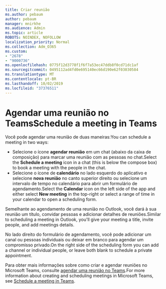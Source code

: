 ```yaml
---
title: Criar reunião
ms.author: pebaum
author: pebaum
manager: mnirkhe
ms.audience: Admin
ms.topic: article
ROBOTS: NOINDEX, NOFOLLOW
localization_priority: Normal
ms.collection: Adm_O365
ms.custom:
- "2678"
- "9000736"
ms.openlocfilehash: 0775f12d3778f1f6f7a53ec47ddb8f0cd71dc1af
ms.sourcegitcommit: 0495112ad4fd0e695140ec66d190e62f03030584
ms.translationtype: MT
ms.contentlocale: pt-BR
ms.lasthandoff: 10/02/2019
ms.locfileid: "37376511"
---
```

# <a name="schedule-a-meeting-in-teams"></a><span data-ttu-id="e915e-102">Agendar uma reunião no Teams</span><span class="sxs-lookup"><span data-stu-id="e915e-102">Schedule a meeting in Teams</span></span>

<span data-ttu-id="e915e-103">Você pode agendar uma reunião de duas maneiras:</span><span class="sxs-lookup"><span data-stu-id="e915e-103">You can schedule a meeting in two ways:</span></span> 

- <span data-ttu-id="e915e-104">Selecione o ícone **agendar reunião** em um chat (abaixo da caixa de composição) para marcar uma reunião com as pessoas no chat.</span><span class="sxs-lookup"><span data-stu-id="e915e-104">Select the **Schedule a meeting** icon in a chat (this is below the compose box) to book a meeting with the people in the chat.</span></span>
- <span data-ttu-id="e915e-105">Selecione o ícone de **calendário** no lado esquerdo do aplicativo e selecione **nova reunião** no canto superior direito ou selecione um intervalo de tempo no calendário para abrir um formulário de agendamento.</span><span class="sxs-lookup"><span data-stu-id="e915e-105">Select the **Calendar** icon on the left side of the app and either select **New meeting** in the top-right or select a range of time in your calendar to open a scheduling form.</span></span>

<span data-ttu-id="e915e-106">Semelhante ao agendamento de uma reunião no Outlook, você dará à sua reunião um título, convidar pessoas e adicionar detalhes de reuniões.</span><span class="sxs-lookup"><span data-stu-id="e915e-106">Similar to scheduling a meeting in  Outlook, you'll give your meeting a title, invite people, and add meetings details.</span></span>

<span data-ttu-id="e915e-107">No lado direito do formulário de agendamento, você pode adicionar um canal ou pessoas individuais ou deixar em branco para agendar um compromisso privado.</span><span class="sxs-lookup"><span data-stu-id="e915e-107">On the right side of the scheduling form you can add a channel or individual people, or leave both blank to schedule a private appointment.</span></span>

<span data-ttu-id="e915e-108">Para obter mais informações sobre como criar e agendar reuniões no Microsoft Teams, consulte [agendar uma reunião no Teams](https://support.office.com/article/Schedule-a-meeting-in-Teams-943507a9-8583-4c58-b5d2-8ec8265e04e5).</span><span class="sxs-lookup"><span data-stu-id="e915e-108">For more information about creating and scheduling meetings in Microsoft Teams, see [Schedule a meeting in Teams](https://support.office.com/article/Schedule-a-meeting-in-Teams-943507a9-8583-4c58-b5d2-8ec8265e04e5).</span></span>